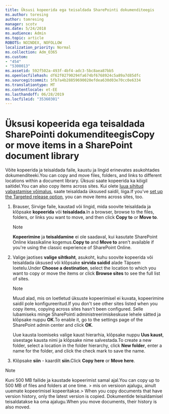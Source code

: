 ```yaml
---
title: Üksusi kopeerida ega teisaldada SharePointi dokumenditeegis
ms.author: toresing
author: tomresing
manager: scotv
ms.date: 5/24/2018
ms.audience: Admin
ms.topic: article
ROBOTS: NOINDEX, NOFOLLOW
localization_priority: Normal
ms.collection: Adm_O365
ms.custom:
- "454"
- "5300013"
ms.assetid: 592f502a-493f-4bf4-adc3-5bc8aea87bb5
ms.openlocfilehash: df62f02790294fa674bf6768924c5a89a7d85dfc
ms.sourcegitcommit: 5fb7a4b28859690020efdea630d03e70cc0e6334
ms.translationtype: MT
ms.contentlocale: et-EE
ms.lasthandoff: 06/28/2019
ms.locfileid: "35360301"
---
```

# <a name="copy-or-move-items-in-a-sharepoint-document-library"></a><span data-ttu-id="bd042-102">Üksusi kopeerida ega teisaldada SharePointi dokumenditeegis</span><span class="sxs-lookup"><span data-stu-id="bd042-102">Copy or move items in a SharePoint document library</span></span>

<span data-ttu-id="bd042-103">Võite kopeerida ja teisaldada faile, kaustu ja lingid erinevates asukohtades dokumenditeeki.</span><span class="sxs-lookup"><span data-stu-id="bd042-103">You can copy and move files, folders, and links to different locations within a document library.</span></span> <span data-ttu-id="bd042-104">Üksusi saate kopeerida ka kõigil saitidel.</span><span class="sxs-lookup"><span data-stu-id="bd042-104">You can also copy items across sites.</span></span> <span data-ttu-id="bd042-105">Kui olete [luua sihitud vabastamise võimalus](https://go.microsoft.com/fwlink/?linkid=622980), saate teisaldada üksused saidil, liiga.</span><span class="sxs-lookup"><span data-stu-id="bd042-105">If you've [set up the Targeted release option](https://go.microsoft.com/fwlink/?linkid=622980), you can move items across sites, too.</span></span>
  
1. <span data-ttu-id="bd042-106">Brauser, Sirvige faile, kaustad või lingid, mida soovite teisaldada ja klõpsake **kopeerida** või **teisaldada**.</span><span class="sxs-lookup"><span data-stu-id="bd042-106">In a browser, browse to the files, folders, or links you want to move, and then click **Copy to** or **Move to**.</span></span>

    > [!NOTE]
    > <span data-ttu-id="bd042-107">**Kopeerimine** ja **teisaldamine** ei ole saadaval, kui kasutate SharePoint Online klassikaline kogemus.</span><span class="sxs-lookup"><span data-stu-id="bd042-107">**Copy to** and **Move to** aren't available if you're using the classic experience of SharePoint Online.</span></span>
  
2. <span data-ttu-id="bd042-108">Valige jaotises **valige sihtkoht**, asukoht, kuhu soovite kopeerida või teisaldada üksused või klõpsake **sirvida saidid** alade Täpsem loetelu.</span><span class="sxs-lookup"><span data-stu-id="bd042-108">Under **Choose a destination**, select the location to which you want to copy or move the items or click **Browse sites** to see the full list of sites.</span></span>

    > [!NOTE]
    > <span data-ttu-id="bd042-109">Muud alad, mis on loetletud üksuste kopeerimisel ei kuvata, kopeerimine saidil pole konfigureeritud.</span><span class="sxs-lookup"><span data-stu-id="bd042-109">If you don't see other sites listed when you copy items, copying across sites hasn't been configured.</span></span> <span data-ttu-id="bd042-110">Selle lubamiseks minge SharePointi administreerimiskeskuse lehele sätted ja klõpsake nuppu **OK**.</span><span class="sxs-lookup"><span data-stu-id="bd042-110">To enable it, go to the settings page of the SharePoint admin center and click **OK**.</span></span>
  
    <span data-ttu-id="bd042-111">Uue kausta loomiseks valige kaust hierarhia, klõpsake nuppu **Uus kaust**, sisestage kausta nimi ja klõpsake nime salvestada.</span><span class="sxs-lookup"><span data-stu-id="bd042-111">To create a new folder, select a location in the folder hierarchy, click **New folder**, enter a name for the folder, and click the check mark to save the name.</span></span>

3. <span data-ttu-id="bd042-112">Klõpsake **siin** - kaardilt **siin**.</span><span class="sxs-lookup"><span data-stu-id="bd042-112">Click **Copy here** or **Move here**.</span></span>

> [!NOTE]
> <span data-ttu-id="bd042-113">Kuni 500 MB failide ja kaustade kopeerimist samal ajal.</span><span class="sxs-lookup"><span data-stu-id="bd042-113">You can copy up to 500 MB of files and folders at one time.</span></span> <span data-ttu-id="bd042-114">> mis on versioon ajalugu, ainult uuemate kopeerimisel kopeeritakse.</span><span class="sxs-lookup"><span data-stu-id="bd042-114">>  When you copy documents that have version history, only the latest version is copied.</span></span> <span data-ttu-id="bd042-115">Dokumentide teisaldamisel teisaldatakse ka oma ajalugu.</span><span class="sxs-lookup"><span data-stu-id="bd042-115">When you move documents, their history is also moved.</span></span>
  